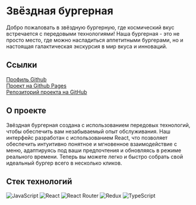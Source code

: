 # Звёздная бургерная

Добро пожаловать в звёздную бургерную, где космический вкус встречается с передовыми технологиями! Наша бургерная - это не просто место, где можно насладиться аппетитными бургерами, но и настоящая галактическая экскурсия в мир вкуса и инноваций.

## Ссылки

 [Профиль Github](https://github.com/Armagidosha)  
 [Проект на Github Pages](https://armagidosha.github.io/react-stellar-burger/)  
 [Репозиторий проекта на GitHub](https://github.com/Armagidosha/react-stellar-burger)  

## О проекте

Звёздная бургерная создана с использованием передовых технологий, чтобы обеспечить вам незабываемый опыт обслуживания. Наш интерфейс разработан с использованием React, что позволяет обеспечить интуитивно понятное и мгновенное взаимодействие с меню, адаптируясь под ваши предпочтения и обновляясь в режиме реального времени. Теперь вы можете легко и быстро собрать свой идеальный бургер всего в несколько кликов.

## Стек технологий

![JavaScript](https://img.shields.io/badge/javascript-%23323330.svg?style=for-the-badge&logo=javascript&logoColor=%23F7DF1E)
 ![React](https://img.shields.io/badge/react-%2320232a.svg?style=for-the-badge&logo=react&logoColor=%2361DAFB) ![React Router](https://img.shields.io/badge/React_Router-CA4245?style=for-the-badge&logo=react-router&logoColor=white) ![Redux](https://img.shields.io/badge/redux-%23593d88.svg?style=for-the-badge&logo=redux&logoColor=white) ![TypeScript](https://img.shields.io/badge/typescript-%23007ACC.svg?style=for-the-badge&logo=typescript&logoColor=white)

